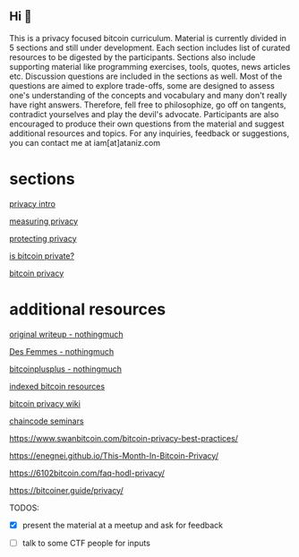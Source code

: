 
## Hi 👋

This is a privacy focused bitcoin curriculum. Material is currently divided in 5 sections and still under development. Each section includes list of curated resources to be digested by the participants. Sections also include supporting material like programming exercises, tools, quotes, news articles  etc. Discussion questions are included in the sections as well. Most of the questions are aimed to explore trade-offs, some are designed to assess one's understanding of the concepts and vocabulary and many don't really have right answers. Therefore, fell free to philosophize, go off on tangents, contradict yourselves and play the devil's advocate. Participants are also encouraged to produce their own questions from the material and suggest additional resources and topics. For any inquiries, feedback or suggestions, you can contact me at iam[at]ataniz.com


# sections

[privacy intro](1-privacy_intro.md)

[measuring privacy](2-measuring_privacy.md)

[protecting privacy](3-protecting_privacy.md)

[is bitcoin private?](4-is_bitcoin_private.md)

[bitcoin privacy](5-bitcoin_privacy.md)




# additional resources


[original writeup - nothingmuch](https://gist.github.com/adamjonas/bc6302233d8278daa100b34e789993280)

[Des Femmes - nothingmuch](https://gist.github.com/nothingmuch/0ba650fcca7e8ce5181e56526dfdd0eb)

[bitcoinplusplus - nothingmuch](https://github.com/nothingmuch/btcplusplus_cdmx/blob/main/talk.org)

[indexed bitcoin resources](https://btc-engine-1-react-demo-ui.netlify.app)

[bitcoin privacy wiki](https://en.bitcoin.it/wiki/Main_Page)

[chaincode seminars](https://chaincode.gitbook.io/seminars/)

https://www.swanbitcoin.com/bitcoin-privacy-best-practices/

https://enegnei.github.io/This-Month-In-Bitcoin-Privacy/

https://6102bitcoin.com/faq-hodl-privacy/

https://bitcoiner.guide/privacy/


TODOS:

- [x] present the material at a meetup and ask for feedback
- [ ] talk to some CTF people for inputs





